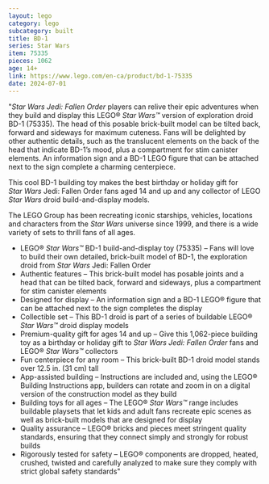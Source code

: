 ```yaml
---
layout: lego
category: lego
subcategory: built
title: BD-1
series: Star Wars
item: 75335
pieces: 1062
age: 14+
link: https://www.lego.com/en-ca/product/bd-1-75335
date: 2024-07-01
---
```


"_Star Wars Jedi: Fallen Order_ players can relive their epic adventures when they build and display this LEGO® _Star Wars™_ version of exploration droid BD-1 (75335). The head of this posable brick-built model can be tilted back, forward and sideways for maximum cuteness. Fans will be delighted by other authentic details, such as the translucent elements on the back of the head that indicate BD-1’s mood, plus a compartment for stim canister elements. An information sign and a BD-1 LEGO figure that can be attached next to the sign complete a charming centerpiece.

This cool BD-1 building toy makes the best birthday or holiday gift for _Star Wars_ Jedi: Fallen Order fans aged 14 and up and any collector of LEGO _Star Wars_ droid build-and-display models.

The LEGO Group has been recreating iconic starships, vehicles, locations and characters from the _Star Wars_ universe since 1999, and there is a wide variety of sets to thrill fans of all ages.

* LEGO® _Star Wars™_ BD-1 build-and-display toy (75335) – Fans will love to build their own detailed, brick-built model of BD-1, the exploration droid from _Star Wars_ Jedi: Fallen Order
* Authentic features – This brick-built model has posable joints and a head that can be tilted back, forward and sideways, plus a compartment for stim canister elements
* Designed for display – An information sign and a BD-1 LEGO® figure that can be attached next to the sign completes the display
* Collectible set – This BD-1 droid is part of a series of buildable LEGO® _Star Wars™_ droid display models
* Premium-quality gift for ages 14 and up – Give this 1,062-piece building toy as a birthday or holiday gift to _Star Wars Jedi: Fallen Order_ fans and LEGO® _Star Wars™_ collectors
* Fun centerpiece for any room – This brick-built BD-1 droid model stands over 12.5 in. (31 cm) tall
* App-assisted building – Instructions are included and, using the LEGO® Building Instructions app, builders can rotate and zoom in on a digital version of the construction model as they build
* Building toys for all ages – The LEGO® _Star Wars™_ range includes buildable playsets that let kids and adult fans recreate epic scenes as well as brick-built models that are designed for display
* Quality assurance – LEGO® bricks and pieces meet stringent quality standards, ensuring that they connect simply and strongly for robust builds
* Rigorously tested for safety – LEGO® components are dropped, heated, crushed, twisted and carefully analyzed to make sure they comply with strict global safety standards"
